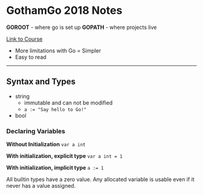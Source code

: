 # GothamGo 2018 Notes

**GOROOT** - where go is set up
**GOPATH** - where projects live

[Link to Course](https://www.gopherguides.com/)

* More limitations with Go = Simpler
* Easy to read

---

## Syntax and Types

* string
    * immutable and can not be modified
    * `a := "Say hello to Go!"`
* bool

### Declaring Variables

**Without Initialization**
`var a int`

**With initialization, explicit type**
`var a int = 1`

**With initialization, implicit type**
`a := 1`

All builtin types have a zero value. Any allocated variable is usable even if it never has a value assigned.

